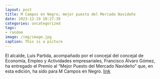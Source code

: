 ```yaml
---
layout: post
title: M Campos en Negro, mejor puesto del Mercado Navideño
date: 2023-12-19 10:27:39
categories: uncategorized
tags:
- random
image: /img/image.jpg
caption: This is a picture
---
```

El alcalde, Luis Partida, acompañado por el concejal del concejal de Economía, Empleo y Actividades empresariales, Francisco Álvaro Gómez, ha entregado el Premio al “Mejor Puesto del Mercado Navideño” que, en esta edición, ha sido para M Campos en Negro.  [link](https://www.ayto-villacanada.es/noticias/m-campos-en-negro-mejor-premio-del-mercado-navideno/)
